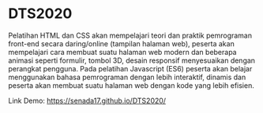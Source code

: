 # DTS2020
Pelatihan HTML dan CSS akan mempelajari teori dan praktik pemrograman front-end secara daring/online (tampilan halaman web), peserta akan mempelajari cara membuat suatu halaman web modern dan beberapa animasi seperti formulir, tombol 3D, desain responsif menyesuaikan dengan perangkat pengguna. Pada pelatihan Javascript (ES6) peserta akan belajar menggunakan bahasa pemrograman dengan lebih interaktif, dinamis dan peserta akan membuat suatu halaman web dengan kode yang lebih efisien.

Link Demo:
https://senada17.github.io/DTS2020/
